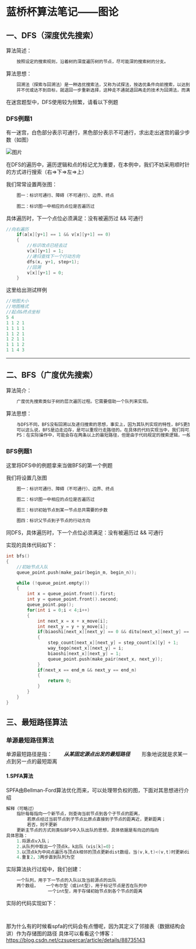 # 蓝桥杯算法笔记——图论

## 一、DFS（深度优先搜索）

算法简述：

```C++
    按照设定的搜索规则，沿着树的深度遍历树的节点，尽可能深的搜索树的分支。
```

算法思想：

```C++
    回溯法（探索与回溯法）是一种选优搜索法，又称为试探法，按选优条件向前搜索，以达到目标。但当探索到某一步时，发现原先选择
    并不优或达不到目标，就退回一步重新选择，这种走不通就退回再走的技术为回溯法，而满足回溯条件的某个状态的点称为"回溯"。 
```

在迷宫题型中，DFS使用较为频繁，请看以下例题

### DFS例题1

有一迷宫，白色部分表示可通行，黑色部分表示不可通行，求出走出迷宫的最少步数（如图）

![图片](C:/Users/ZAG/Desktop/Item/algorithm/lanqiaocup/笔记/image_file/DFS_1.png)

在DFS的遍历中，遍历逻辑和点的标记尤为重要，在本例中，我们不妨采用顺时针的方式进行搜索（右=>下=>左=>上）

我们常常设置两张图：

```C++
    图一：标识可通行、障碍（不可通行）、边界、终点
    
    图二：标识图一中相应的点位是否遍历过
```

具体遍历时，下一个点位必须满足：没有被遍历过 && 可通行

```C++
//向右遍历
    if(a[x][y+1] == 1 && v[x][y+1] == 0)
    {
        //标识改点已经去过
        v[x][y+1] = 1;
        //递归查找下一个行动方向
        dfs(x, y+1, step+1);
        //回溯
        v[x][y+1] = 0;
    }
```

这里给出测试样例

```C++
//地图大小
//地图格式
//起点&终点坐标
5 4
1 1 2 1
1 1 1 1
1 1 2 1
1 2 1 1
1 1 1 2
1 1 4 3
```

***

## 二、BFS（广度优先搜索）

算法简介：

```C++
    广度优先搜索类似于树的层次遍历过程。它需要借助一个队列来实现。
```

算法思想：

```C++
    与DFS不同，BFS没有回溯以及递归搜索的思想，事实上，因为其队列实现的特性，BFS更加强调对各个节点之间关系的表述。
    可以这么说，BFS是边走边存，是可以重现行走路径的。在具体的代码实现当中，我们将可以体会到最短路径的唯一性
    PS：在实际操作中，可能会存在两条以上的最短路径，但是由于代码规定的搜索逻辑，一般只会显示一条路径。
```

### BFS例题1

这里将DFS中的例题拿来当做BFS的第一个例题

我们将设置几张图

```C++
    图一：标识可通行、障碍（不可通行）、边界、终点
    
    图二：标识图一中相应的点位是否遍历过

    图三：标识初始节点到某一节点总共需要的步数

    图四：标识父节点到子节点的行动方向
```

同DFS，具体遍历时，下一个点位必须满足：没有被遍历过 && 可通行

实现的具体代码如下：

```C++
int bfs()
{
    //初始节点入队
    queue_point.push(make_pair(begin_m, begin_n));

    while (!queue_point.empty())
    {
        int x = queue_point.front().first;
        int y = queue_point.front().second;
        queue_point.pop();
        for(int i = 0;i < 4;i++)
        {
            int next_x = x + x_move[i];
            int next_y = y + y_move[i];
            if(biaoshi[next_x][next_y] == 0 && ditu[next_x][next_y] == 1)
            {
                step_count[next_x][next_y] = step_count[x][y] + 1;
                way_togo[next_x][next_y] = i;
                biaoshi[next_x][next_y] = 1;
                queue_point.push(make_pair(next_x, next_y));
            }
            if(next_x == end_m && next_y == end_n)
            {
                return 0;
            }
        }
    }
}
```

## 三、最短路径算法

### 单源最短路径算法

单源最短路径是指：
&emsp;&emsp;***从某固定源点出发的最短路径***
&emsp;&emsp;形象地说就是求某一点到另一点的最短距离

#### 1.SPFA算法

SPFA由Bellman-Ford算法优化而来，可以处理带负权的图，下面对其思想进行介绍

```C++
解释（可略过）
    指针每每指向一个新节点，则查询当前节点到各个子节点的距离，
        若原点经过当前节点到子节点比原点直接到子节点的距离近，更新距离；
        若否，则不更新
    更新主节点的方式则类似BFS中入队出队的思想，具体依据是有向边的指向
具体思路：
    1.将源点v入队；
    2.从队列中取出一个顶点k，k出队（vis[k]=0）；
    3.以顶点k为中间点遍历与顶点k相邻的顶点更新dist数组，当(v,k,t)<(v,t)时更新dist[t]的权值，若顶点t不在队列中，则将顶点t入队（vis[t]=1）；
    4.重复2，3两步直到队列为空
```

实际算法执行过程中，我们创建：

```C++
    一个队列，用于下一节点的入队以及当前源点的出队
    两个数组，   一个布尔型（或int型），用于标记节点是否在队列中
                一个int型，用于存储初始节点到各个节点的距离
```

实际的代码实现如下：

```C++
    
```

那为什么有的时候看spfa的代码会有点懵呢，因为其定义了邻接表（数据结构会讲）作为存储图的路径
具体可以看看这个博客：<https://blog.csdn.net/czsupercar/article/details/88735143>
